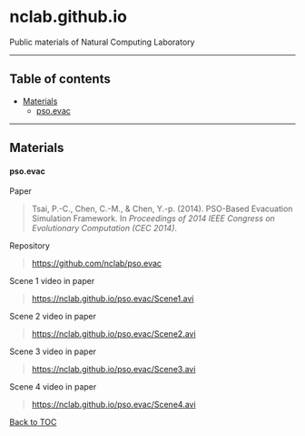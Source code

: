 nclab.github.io
===============

Public materials of Natural Computing Laboratory

----------

Table of contents
-----------------

- [Materials](#materials)
    - [pso.evac](#psoevac)

----------

Materials
---------

#### pso.evac

Paper
> Tsai, P.-C., Chen, C.-M., & Chen, Y.-p. (2014). PSO-Based Evacuation Simulation Framework. In <i>Proceedings of 2014 IEEE Congress on Evolutionary Computation (CEC 2014)</i>.

Repository
> https://github.com/nclab/pso.evac

Scene 1 video in paper

> https://nclab.github.io/pso.evac/Scene1.avi

Scene 2 video in paper

> https://nclab.github.io/pso.evac/Scene2.avi

Scene 3 video in paper

> https://nclab.github.io/pso.evac/Scene3.avi

Scene 4 video in paper

> https://nclab.github.io/pso.evac/Scene4.avi

[Back to TOC](#table-of-contents)
